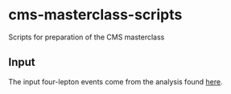 # cms-masterclass-scripts
Scripts for preparation of the CMS masterclass

## Input

The input four-lepton events come from the analysis found [here](https://gitlab-p4n.aip.de/lucas.karwatzki/DPG_HEP_HiggsTo4L_PUNCH).
